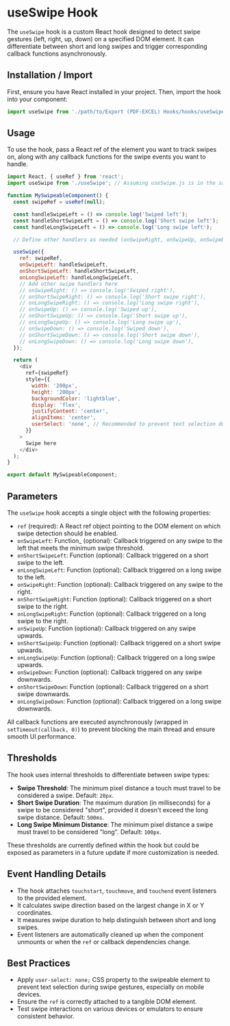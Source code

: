 # useSwipe Hook

The `useSwipe` hook is a custom React hook designed to detect swipe gestures (left, right, up, down) on a specified DOM element. It can differentiate between short and long swipes and trigger corresponding callback functions asynchronously.

## Installation / Import

First, ensure you have React installed in your project. Then, import the hook into your component:

```javascript
import useSwipe from './path/to/Export (PDF-EXCEL) Hooks/hooks/useSwipe'; // Adjust the path as per your project structure
```

## Usage

To use the hook, pass a React ref of the element you want to track swipes on, along with any callback functions for the swipe events you want to handle.

```javascript
import React, { useRef } from 'react';
import useSwipe from './useSwipe'; // Assuming useSwipe.js is in the same directory

function MySwipeableComponent() {
  const swipeRef = useRef(null);

  const handleSwipeLeft = () => console.log('Swiped left');
  const handleShortSwipeLeft = () => console.log('Short swipe left');
  const handleLongSwipeLeft = () => console.log('Long swipe left');

  // Define other handlers as needed (onSwipeRight, onSwipeUp, onSwipeDown, etc.)

  useSwipe({
    ref: swipeRef,
    onSwipeLeft: handleSwipeLeft,
    onShortSwipeLeft: handleShortSwipeLeft,
    onLongSwipeLeft: handleLongSwipeLeft,
    // Add other swipe handlers here
    // onSwipeRight: () => console.log('Swiped right'),
    // onShortSwipeRight: () => console.log('Short swipe right'),
    // onLongSwipeRight: () => console.log('Long swipe right'),
    // onSwipeUp: () => console.log('Swiped up'),
    // onShortSwipeUp: () => console.log('Short swipe up'),
    // onLongSwipeUp: () => console.log('Long swipe up'),
    // onSwipeDown: () => console.log('Swiped down'),
    // onShortSwipeDown: () => console.log('Short swipe down'),
    // onLongSwipeDown: () => console.log('Long swipe down'),
  });

  return (
    <div
      ref={swipeRef}
      style={{
        width: '200px',
        height: '200px',
        backgroundColor: 'lightblue',
        display: 'flex',
        justifyContent: 'center',
        alignItems: 'center',
        userSelect: 'none', // Recommended to prevent text selection during swipe
      }}
    >
      Swipe here
    </div>
  );
}

export default MySwipeableComponent;
```

## Parameters

The `useSwipe` hook accepts a single object with the following properties:

*   `ref` (required): A React ref object pointing to the DOM element on which swipe detection should be enabled.
*   `onSwipeLeft`: Function_ (optional): Callback triggered on any swipe to the left that meets the minimum swipe threshold.
*   `onShortSwipeLeft`: Function (optional): Callback triggered on a short swipe to the left.
*   `onLongSwipeLeft`: Function (optional): Callback triggered on a long swipe to the left.
*   `onSwipeRight`: Function (optional): Callback triggered on any swipe to the right.
*   `onShortSwipeRight`: Function (optional): Callback triggered on a short swipe to the right.
*   `onLongSwipeRight`: Function (optional): Callback triggered on a long swipe to the right.
*   `onSwipeUp`: Function (optional): Callback triggered on any swipe upwards.
*   `onShortSwipeUp`: Function (optional): Callback triggered on a short swipe upwards.
*   `onLongSwipeUp`: Function (optional): Callback triggered on a long swipe upwards.
*   `onSwipeDown`: Function (optional): Callback triggered on any swipe downwards.
*   `onShortSwipeDown`: Function (optional): Callback triggered on a short swipe downwards.
*   `onLongSwipeDown`: Function (optional): Callback triggered on a long swipe downwards.

All callback functions are executed asynchronously (wrapped in `setTimeout(callback, 0)`) to prevent blocking the main thread and ensure smooth UI performance.

## Thresholds

The hook uses internal thresholds to differentiate between swipe types:

*   **Swipe Threshold**: The minimum pixel distance a touch must travel to be considered a swipe. Default: `20px`.
*   **Short Swipe Duration**: The maximum duration (in milliseconds) for a swipe to be considered "short", provided it doesn't exceed the long swipe distance. Default: `500ms`.
*   **Long Swipe Minimum Distance**: The minimum pixel distance a swipe must travel to be considered "long". Default: `100px`.

These thresholds are currently defined within the hook but could be exposed as parameters in a future update if more customization is needed.

## Event Handling Details

*   The hook attaches `touchstart`, `touchmove`, and `touchend` event listeners to the provided element.
*   It calculates swipe direction based on the largest change in X or Y coordinates.
*   It measures swipe duration to help distinguish between short and long swipes.
*   Event listeners are automatically cleaned up when the component unmounts or when the `ref` or callback dependencies change.

## Best Practices

*   Apply `user-select: none;` CSS property to the swipeable element to prevent text selection during swipe gestures, especially on mobile devices.
*   Ensure the `ref` is correctly attached to a tangible DOM element.
*   Test swipe interactions on various devices or emulators to ensure consistent behavior.
